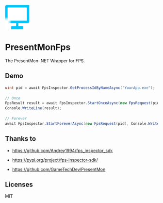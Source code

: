 <img src="https://github.com/lemutec/PresentMonFps/blob/master/pack/Favicon.png?raw=true" width="80">

# PresentMonFps

The PresentMon .NET Wrapper for FPS.

## Demo

```c#
uint pid = await FpsInspector.GetProcessIdByNameAsync("YourApp.exe");

// Once
FpsResult result = await FpsInspector.StartOnceAsync(new FpsRequest(pid));
Console.WriteLine(result);

// Forever
await FpsInspector.StartForeverAsync(new FpsRequest(pid), Console.WriteLine, null!);
```

## Thanks to

- https://github.com/Andrey1994/fps_inspector_sdk
- https://pypi.org/project/fps-inspector-sdk/

- https://github.com/GameTechDev/PresentMon

## Licenses

MIT

